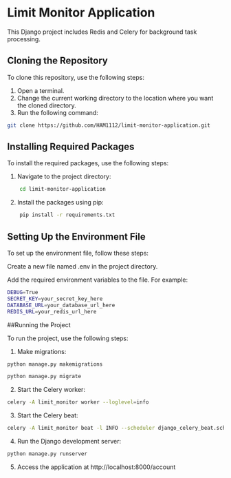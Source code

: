 # Limit Monitor Application

This Django project includes Redis and Celery for background task processing.

## Cloning the Repository

To clone this repository, use the following steps:

1. Open a terminal.
2. Change the current working directory to the location where you want the cloned directory.
3. Run the following command:

```bash
git clone https://github.com/HAM1112/limit-monitor-application.git

```

## Installing Required Packages

To install the required packages, use the following steps:

1. Navigate to the project directory:

```bash
    cd limit-monitor-application

```

2. Install the packages using pip:

```bash
    pip install -r requirements.txt

```


## Setting Up the Environment File

To set up the environment file, follow these steps:

Create a new file named .env in the project directory.

Add the required environment variables to the file. For example:


```bash
DEBUG=True
SECRET_KEY=your_secret_key_here
DATABASE_URL=your_database_url_here
REDIS_URL=your_redis_url_here

```


##Running the Project

To run the project, use the following steps:

1. Make migrations:

```bash
python manage.py makemigrations
```

```bash
python manage.py migrate
```


2. Start the Celery worker:

```bash
celery -A limit_monitor worker --loglevel=info

```



3. Start the Celery beat:


```bash
celery -A limit_monitor beat -l INFO --scheduler django_celery_beat.schedulers:DatabaseScheduler

```

4. Run the Django development server:


```bash
python manage.py runserver

```

5. Access the application at http://localhost:8000/account




    
